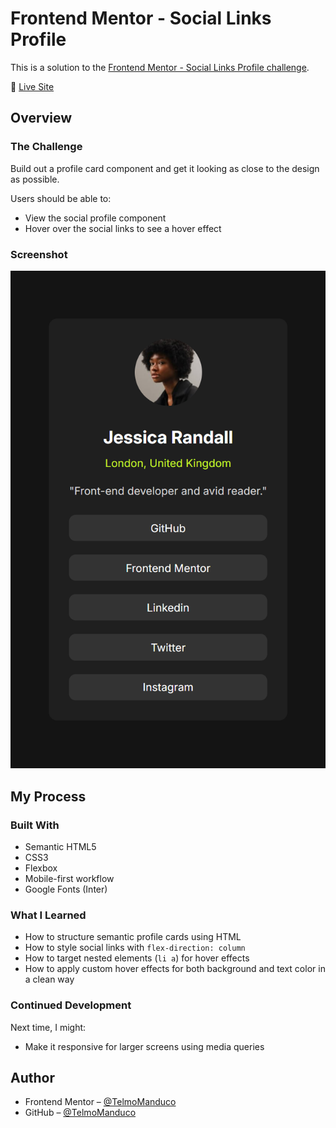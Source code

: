 # Frontend Mentor - Social Links Profile

This is a solution to the [Frontend Mentor - Social Links Profile challenge](https://www.frontendmentor.io/challenges/social-links-profile-UG32l9m6dQ).

🔗 [Live Site](https://yourusername.github.io/social-links-profile/)

## Overview

### The Challenge

Build out a profile card component and get it looking as close to the design as possible.

Users should be able to:
- View the social profile component
- Hover over the social links to see a hover effect

### Screenshot

![Screenshot of the project](./images/screenshot.png)

## My Process

### Built With

- Semantic HTML5
- CSS3
- Flexbox
- Mobile-first workflow
- Google Fonts (Inter)

### What I Learned

- How to structure semantic profile cards using HTML
- How to style social links with `flex-direction: column`
- How to target nested elements (`li a`) for hover effects
- How to apply custom hover effects for both background and text color in a clean way

### Continued Development

Next time, I might:
- Make it responsive for larger screens using media queries

## Author

- Frontend Mentor – [@TelmoManduco](https://www.frontendmentor.io/profile/TelmoManduco)
- GitHub – [@TelmoManduco](https://github.com/TelmoManduco)

